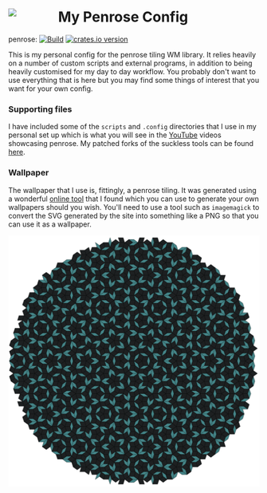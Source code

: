 <image width="100px" src="icon.svg" align="left"></image>
My Penrose Config
=================

penrose: [![Build](https://github.com/sminez/penrose/workflows/Build/badge.svg?branch=master)](https://github.com/sminez/penrose/actions?query=workflow%3ABuild) [![crates.io version](https://img.shields.io/crates/v/penrose)](https://crates.io/crates/penrose)

This is my personal config for the penrose tiling WM library.
It relies heavily on a number of custom scripts and external programs, in
addition to being heavily customised for my day to day workflow. You probably
don't want to use everything that is here but you may find some things of
interest that you want for your own config.


### Supporting files
I have included some of the `scripts` and `.config` directories that I use in my
personal set up which is what you will see in the
[YouTube](https://www.youtube.com/channel/UC04N-5DxEWH4ioK0bvZmF_Q) videos
showcasing penrose.
My patched forks of the suckless tools can be found [here](https://github.com/sminez/suckless).


### Wallpaper
The wallpaper that I use is, fittingly, a penrose tiling. It was generated using
a wonderful [online tool](https://misc.0o0o.org/penrose/) that I found which you
can use to generate your own wallpapers should you wish. You'll need to use a
tool such as `imagemagick` to convert the SVG generated by the site into
something like a PNG so that you can use it as a wallpaper.


![wallpaper](wallpaper.png)
